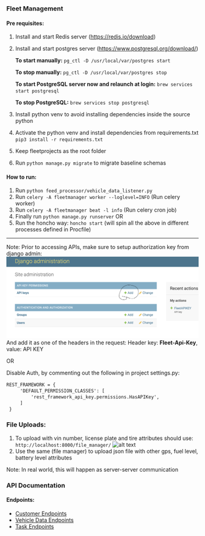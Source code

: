 ### Fleet Management


#### Pre requisites:
1. Install and start Redis server (https://redis.io/download)
2. Install and start postgres server (https://www.postgresql.org/download/)

    **To start manually:**
    ```pg_ctl -D /usr/local/var/postgres start```
    
    **To stop manually:**
    ```pg_ctl -D /usr/local/var/postgres stop```
    
    **To start PostgreSQL server now and relaunch at login:**
    ```brew services start postgresql```
    
    **To stop PostgreSQL:**
    ```brew services stop postgresql```

3. Install python venv to avoid installing dependencies inside the source python
4. Activate the python venv and install dependencies from requirements.txt ```pip3 install -r requirements.txt```
5. Keep fleetprojects as the root folder
6. Run ```python manage.py migrate``` to migrate baseline schemas

#### How to run:
1. Run ```python feed_processor/vehicle_data_listener.py```
2. Run ```celery -A fleetmanager worker --loglevel=INFO``` (Run celery worker)
3. Run ```celery -A fleetmanager beat -l info``` (Run celery cron job)
4. Finally run ```python manage.py runserver```
    OR
5. Run the honcho way: ```honcho start``` (will spin all the above in different processes defined in Procfile)


---

Note: 
Prior to accessing APIs, make sure to setup authorization key from django admin:
![alt text](./django-admin-apikey.png)
And add it as one of the headers in the request:
Header key: **Fleet-Api-Key**, value: API KEY

OR

Disable Auth, by commenting out the following in project settings.py:
```
REST_FRAMEWORK = {
     'DEFAULT_PERMISSION_CLASSES': [
         'rest_framework_api_key.permissions.HasAPIKey',
     ]
 }
``` 

### File Uploads:
1. To upload with vin number, license plate and tire attributes should use: 
``` http://localhost:8000/file_manager/```
![alt text](file_manager.png)
2. Use the same (file manager) to upload json file with other gps, fuel level, battery level attributes

Note: In real world, this will happen as server-server communication

### API Documentation

#### Endpoints:
 * [Customer Endpoints](customer-api.md)
 * [Vehicle Data Endpoints](vehicle-data-api.md)
 * [Task Endpoints](task-api.md)




